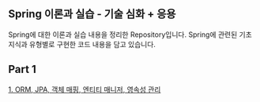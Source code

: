 ## Spring 이론과 실습 - 기술 심화 + 응용
Spring에 대한 이론과 실습 내용을 정리한 Repository입니다.
Spring에 관련된 기초지식과 유형별로 구현한 코드 내용을 담고 있습니다.

## Part 1
[1. ORM, JPA, 객체 매핑, 엔티티 매니저, 영속성 관리](https://github.com/codesche/Spring-study/blob/main/Study1.md)

